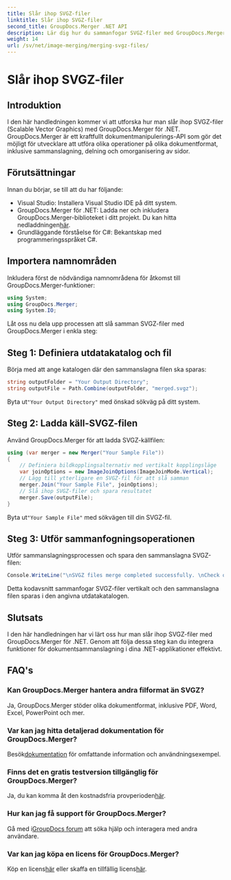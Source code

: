 ```yaml
---
title: Slår ihop SVGZ-filer
linktitle: Slår ihop SVGZ-filer
second_title: GroupDocs.Merger .NET API
description: Lär dig hur du sammanfogar SVGZ-filer med GroupDocs.Merger för .NET med denna steg-för-steg handledning. Förbättra dina färdigheter i dokumenthantering.
weight: 14
url: /sv/net/image-merging/merging-svgz-files/
---
```


# Slår ihop SVGZ-filer

## Introduktion
I den här handledningen kommer vi att utforska hur man slår ihop SVGZ-filer (Scalable Vector Graphics) med GroupDocs.Merger för .NET. GroupDocs.Merger är ett kraftfullt dokumentmanipulerings-API som gör det möjligt för utvecklare att utföra olika operationer på olika dokumentformat, inklusive sammanslagning, delning och omorganisering av sidor.
## Förutsättningar
Innan du börjar, se till att du har följande:
- Visual Studio: Installera Visual Studio IDE på ditt system.
-  GroupDocs.Merger för .NET: Ladda ner och inkludera GroupDocs.Merger-biblioteket i ditt projekt. Du kan hitta nedladdningen[här](https://releases.groupdocs.com/merger/net/).
- Grundläggande förståelse för C#: Bekantskap med programmeringsspråket C#.

## Importera namnområden
Inkludera först de nödvändiga namnområdena för åtkomst till GroupDocs.Merger-funktioner:
```csharp
using System; 
using GroupDocs.Merger;
using System.IO;
```

Låt oss nu dela upp processen att slå samman SVGZ-filer med GroupDocs.Merger i enkla steg:
## Steg 1: Definiera utdatakatalog och fil
Börja med att ange katalogen där den sammanslagna filen ska sparas:
```csharp
string outputFolder = "Your Output Directory";
string outputFile = Path.Combine(outputFolder, "merged.svgz");
```
 Byta ut`"Your Output Directory"` med önskad sökväg på ditt system.
## Steg 2: Ladda käll-SVGZ-filen
Använd GroupDocs.Merger för att ladda SVGZ-källfilen:
```csharp
using (var merger = new Merger("Your Sample File"))
{
    // Definiera bildkopplingsalternativ med vertikalt kopplingsläge
    var joinOptions = new ImageJoinOptions(ImageJoinMode.Vertical);
    // Lägg till ytterligare en SVGZ-fil för att slå samman
    merger.Join("Your Sample File", joinOptions);
    // Slå ihop SVGZ-filer och spara resultatet
    merger.Save(outputFile);
}
```
 Byta ut`"Your Sample File"` med sökvägen till din SVGZ-fil.
## Steg 3: Utför sammanfogningsoperationen
Utför sammanslagningsprocessen och spara den sammanslagna SVGZ-filen:
```csharp
Console.WriteLine("\nSVGZ files merge completed successfully. \nCheck output in {0}", outputFolder);
```
Detta kodavsnitt sammanfogar SVGZ-filer vertikalt och den sammanslagna filen sparas i den angivna utdatakatalogen.

## Slutsats
I den här handledningen har vi lärt oss hur man slår ihop SVGZ-filer med GroupDocs.Merger för .NET. Genom att följa dessa steg kan du integrera funktioner för dokumentsammanslagning i dina .NET-applikationer effektivt.

## FAQ's
### Kan GroupDocs.Merger hantera andra filformat än SVGZ?
Ja, GroupDocs.Merger stöder olika dokumentformat, inklusive PDF, Word, Excel, PowerPoint och mer.
### Var kan jag hitta detaljerad dokumentation för GroupDocs.Merger?
 Besök[dokumentation](https://tutorials.groupdocs.com/merger/net/) för omfattande information och användningsexempel.
### Finns det en gratis testversion tillgänglig för GroupDocs.Merger?
 Ja, du kan komma åt den kostnadsfria provperioden[här](https://releases.groupdocs.com/).
### Hur kan jag få support för GroupDocs.Merger?
 Gå med i[GroupDocs forum](https://forum.groupdocs.com/c/merger/32) att söka hjälp och interagera med andra användare.
### Var kan jag köpa en licens för GroupDocs.Merger?
 Köp en licens[här](https://purchase.groupdocs.com/buy) eller skaffa en tillfällig licens[här](https://purchase.groupdocs.com/temporary-license/).